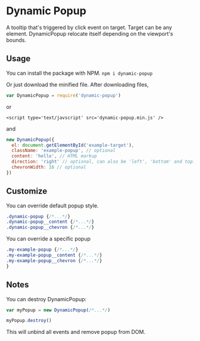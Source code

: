 # Dynamic Popup

A tooltip that's triggered by click event on target. Target can be any element.
DynamicPopup relocate itself depending on the viewport's bounds.

## Usage

You can install the package with NPM.
`npm i dynamic-popup`

Or just download the minified file.
After downloading files,

```js
var DynamicPopup = require('dynamic-popup')
```

or

```
<script type='text/javscript' src='dynamic-popup.min.js' />
```

and

```js
new DynamicPopup({
  el: document.getElementById('example-target'),
  className: 'example-popup', // optional
  content: 'hello', // HTML markup
  direction: 'right' // optional, can also be 'left', 'bottom' and top.
  chevronWidth: 16 // optional
})

```

## Customize

You can override default popup style.

```css
.dynamic-popup {/*...*/}
.dynamic-popup__content {/*...*/}
.dynamic-popup__chevron {/*...*/}
```

You can override a specific popup

```css
.my-example-popup {/*...*/}
.my-example-popup__content {/*...*/}
.my-example-popup__chevron {/*...*/}
}
```

## Notes

You can destroy DynamicPopup:

```js
var myPopup = new DynamicPopup(/*...*/)

myPopup.destroy()
```

This will unbind all events and remove popup from DOM.